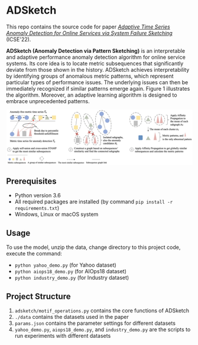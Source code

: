 # ADSketch

This repo contains the source code for paper *[Adaptive Time Series Anomaly Detection for Online Services via System Failure Sketching](https://arxiv.org/abs/2201.02944)* (ICSE'22).

**ADSketch (Anomaly Detection via Pattern Sketching)** is an interpretable and adaptive performance anomaly detection algorithm for online service systems. Its core idea is to locate metric subsequences that significantly deviate from those shown in the history. ADSketch achieves interpretability by identifying groups of anomalous metric patterns, which represent particular types of performance issues. The underlying issues can then be immediately recognized if similar patterns emerge again. Figure 1 illustrates the algorithm. Moreover, an adaptive learning algorithm is designed to embrace unprecedented patterns.

![GRLIA Framework](./docs/adsketch_algo1.jpg)


## Prerequisites
- Python version 3.6
- All required packages are installed (by command `pip install -r requirements.txt`)
- Windows, Linux or macOS system


## Usage
To use the model, unzip the data, change directory to this project code, execute the command:

- `python yahoo_demo.py` (for Yahoo dataset)
- `python aiops18_demo.py` (for AIOps18 dataset)
- `python industry_demo.py` (for Industry dataset)


## Project Structure
1. `adsketch/motif_operations.py` contains the core functions of ADSketch
2. `./data` contains the datasets used in the paper
3. `params.json` contains the parameter settings for different datasets
4.  `yahoo_demo.py`, `aiops18_demo.py`, and `industry_demo.py` are the scripts to run experiments with different datasets

